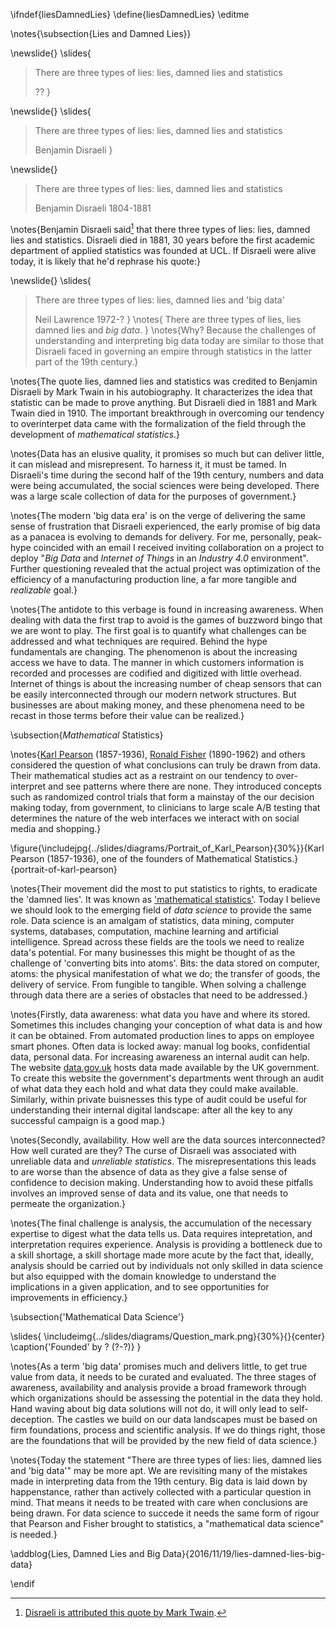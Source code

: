\ifndef{liesDamnedLies}
\define{liesDamnedLies}
\editme

\notes{\subsection{Lies and Damned Lies}}

\newslide{}
\slides{
> There are three types of lies: lies, damned lies and statistics
>
> ??
}

\newslide{}
\slides{
> There are three types of lies: lies, damned lies and statistics
>
> Benjamin Disraeli
}

\newslide{}

> There are three types of lies: lies, damned lies and statistics
>
> Benjamin Disraeli 1804-1881

\notes{Benjamin Disraeli said[^twain] that there three types of lies: lies, damned lies and statistics. Disraeli died in 1881, 30 years before the first academic department of applied statistics was founded at UCL. If Disraeli were alive today, it is likely that he'd rephrase his quote:}

[^twain]: [Disraeli is attributed this quote by Mark Twain](https://en.wikipedia.org/wiki/Lies,_damned_lies,_and_statistics).

\newslide{}
\slides{
> There are three types of lies: lies, damned lies and 'big data'
>
> Neil Lawrence 1972-?
}
\notes{
> There are three types of lies, lies damned lies and *big data*. 
}
\notes{Why? Because the challenges of understanding and interpreting big data today are similar to those that Disraeli faced in governing an empire through statistics in the latter part of the 19th century.}

\notes{The quote lies, damned lies and statistics was credited to Benjamin Disraeli by Mark Twain in his autobiography. It characterizes the idea that statistic can be made to prove anything. But Disraeli died in 1881 and Mark Twain died in 1910. The important breakthrough in overcoming our tendency to overinterpet data came with the formalization of the field through the development of *mathematical statistics*.}

\notes{Data has an elusive quality, it promises so much but can deliver little, it can mislead and misrepresent. To harness it, it must be tamed. In Disraeli's time during the second half of the 19th century, numbers and data were being accumulated, the social sciences were being developed. There was a large scale collection of data for the purposes of government.}

\notes{The modern 'big data era' is on the verge of delivering the same sense of frustration that Disraeli experienced, the early promise of big data as a panacea is evolving to demands for delivery. For me, personally, peak-hype coincided with an email I received inviting collaboration on a project to deploy "*Big Data* and *Internet of Things* in an *Industry 4.0* environment". Further questioning revealed that the actual project was optimization of the efficiency of a manufacturing production line, a far more tangible and *realizable* goal.}

\notes{The antidote to this verbage is found in increasing awareness. When dealing with data the first trap to avoid is the games of buzzword bingo that we are wont to play. The first goal is to quantify what challenges can be addressed and what techniques are required. Behind the hype fundamentals are changing. The phenomenon is about the increasing access we have to data. The manner in which customers information is recorded and processes are codified and digitized with little overhead. Internet of things is about the increasing number of cheap sensors that can be easily interconnected through our modern network structures. But businesses are about making money, and these phenomena need to be recast in those terms before their value can be realized.}

\subsection{*Mathematical* Statistics}

\notes{[Karl Pearson](https://en.wikipedia.org/wiki/Karl_Pearson) (1857-1936), [Ronald Fisher](https://en.wikipedia.org/wiki/Ronald_Fisher) (1890-1962) and others considered the question of what conclusions can truly be drawn from data. Their mathematical studies act as a restraint on our tendency to over-interpret and see patterns where there are none. They introduced concepts such as randomized control trials that form a mainstay of the our decision making today, from government, to clinicians to large scale A/B testing that determines the nature of the web interfaces we interact with on social media and shopping.}

\figure{\includejpg{../slides/diagrams/Portrait_of_Karl_Pearson}{30%}}{Karl Pearson (1857-1936), one of the founders of Mathematical Statistics.}{portrait-of-karl-pearson}

\notes{Their movement did the most to put statistics to rights, to eradicate the 'damned lies'. It was known as ['mathematical statistics'](https://en.wikipedia.org/wiki/Mathematical_statistics). Today I believe we should look to the emerging field of  *data science* to provide the same role. Data science is an amalgam of statistics, data mining, computer systems, databases, computation, machine learning and artificial intelligence. Spread across these fields are the tools we need to realize data's potential. For many businesses this might be thought of as the challenge of 'converting bits into atoms'. Bits: the data stored on computer, atoms: the physical manifestation of what we do; the transfer of goods, the delivery of service. From fungible to tangible. When solving a challenge through data there are a series of obstacles that need to be addressed.}

\notes{Firstly, data awareness: what data you have and where its stored. Sometimes this includes changing your conception of what data is and how it can be obtained. From automated production lines to apps on employee smart phones. Often data is locked away: manual log books, confidential data, personal data. For increasing awareness an internal audit can help. The website [data.gov.uk](https://data.gov.uk/) hosts data made available by the UK government. To create this website the government's departments went through an audit of what data they each hold and what data they could make available. Similarly, within private buisnesses this type of audit could be useful for understanding their internal digital landscape: after all the key to any successful campaign is a good map.}

\notes{Secondly, availability. How well are the data sources interconnected? How well curated are they? The curse of Disraeli was associated with unreliable data and *unreliable statistics*. The misrepresentations this leads to are worse than the absence of data as they give a false sense of confidence to decision making. Understanding how to avoid these pitfalls involves an improved sense of data and its value, one that needs to permeate the organization.}

\notes{The final challenge is analysis, the accumulation of the necessary expertise to digest what the data tells us. Data requires intepretation, and interpretation requires experience. Analysis is providing a bottleneck due to a skill shortage, a skill shortage made more acute by the fact that, ideally, analysis should be carried out by individuals not only skilled in data science but also equipped with the domain knowledge to understand the implications in a given application, and to see opportunities for improvements in efficiency.}

\subsection{'Mathematical Data Science'}

\slides{
  \includeimg{../slides/diagrams/Question_mark.png}{30%}{}{center}
\caption{'Founded' by ? (?-?)}
}

\notes{As a term 'big data' promises much and delivers little, to get true value from data, it needs to be curated and evaluated. The three stages of awareness, availability and analysis provide a broad framework through which organizations should be assessing the potential in the data they hold. Hand waving about big data solutions will not do, it will only lead to self-deception. The castles we build on our data landscapes must be based on firm foundations, process and scientific analysis. If we do things right, those are the foundations that will be provided by the new field of data science.}

\notes{Today the statement "There are three types of lies: lies, damned lies and 'big data'" may be more apt. We are revisiting many of the mistakes made in interpreting data from the 19th century. Big data is laid down by happenstance, rather than actively collected with a particular question in mind. That means it needs to be treated with care when conclusions are being drawn. For data science to succede it needs the same form of rigour that Pearson and Fisher brought to statistics, a "mathematical data science" is needed.}

\addblog{Lies, Damned Lies and Big Data}{2016/11/19/lies-damned-lies-big-data}

\endif
